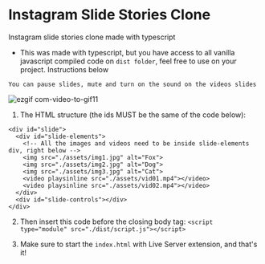 # Instagram Slide Stories Clone

Instagram slide stories clone made with typescript

- This was made with typescript, but you have access to all vanilla javascript compiled code on `dist folder`, feel free to use on your project. Instructions below

`You can pause slides, mute and turn on the sound on the videos slides`

![ezgif com-video-to-gif11](https://user-images.githubusercontent.com/35943439/222225934-905ea513-5471-4482-940c-8a346e40606f.gif)

1. The HTML structure (the ids MUST be the same of the code below): <br>
  ```
  <div id="slide">
    <div id="slide-elements">
      <!-- All the images and videos need to be inside slide-elements div, right below -->
      <img src="./assets/img1.jpg" alt="Fox">
      <img src="./assets/img2.jpg" alt="Dog">
      <img src="./assets/img3.jpg" alt="Cat">
      <video playsinline src="./assets/vid01.mp4"></video>
      <video playsinline src="./assets/vid02.mp4"></video>
    </div>
    <div id="slide-controls"></div>
  </div>
  ```

2. Then insert this code before the closing body tag: `<script type="module" src="./dist/script.js"></script>`

3. Make sure to start the `index.html` with Live Server extension, and that's it!
